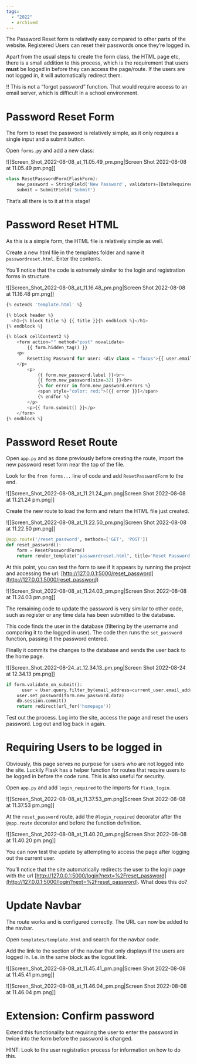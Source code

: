 ```yaml
---
tags:
  - "2022"
  - archived
---
```


The Password Reset form is relatively easy compared to other parts of the website. Registered Users can reset their passwords once they’re logged in. 

Apart from the usual steps to create the form class, the HTML page etc, there is a small addition to this process, which is the requirement that users **must** be logged in before they can access the page/route. If the users are not logged in, it will automatically redirect them.

<aside>
‼️ This is not a “forgot password” function. That would require access to an email server, which is difficult in a school environment.

</aside>

# Password Reset Form

The form to reset the password is relatively simple, as it only requires a single input and a submit button.

Open `forms.py` and add a new class:

![[Screen_Shot_2022-08-08_at_11.05.49_pm.png|Screen Shot 2022-08-08 at 11.05.49 pm.png]]

```python
class ResetPasswordForm(FlaskForm):
	new_password = StringField('New Password', validators=[DataRequired()])
	submit = SubmitField('Submit')
```

That’s all there is to it at this stage!

# Password Reset HTML

As this is a simple form, the HTML file is relatively simple as well.

Create a new html file in the templates folder and name it `passwordreset.html`. Enter the contents.

You’ll notice that the code is extremely similar to the login and registration forms in structure. 

![[Screen_Shot_2022-08-08_at_11.16.48_pm.png|Screen Shot 2022-08-08 at 11.16.48 pm.png]]

```python
{% extends 'template.html' %}

{% block header %}
  <h1>{% block title %} {{ title }}{% endblock %}</h1>
{% endblock %}

{% block cellContent2 %}
	<form action="" method="post" novalidate>
		{{ form.hidden_tag() }}
	<p>
		Resetting Password for user: <div class = "focus">{{ user.email_address }}</div>
	</p>
		<p>
			{{ form.new_password.label }}<br>
			{{ form.new_password(size=32) }}<br>
			{% for error in form.new_password.errors %}
			<span style="color: red;">[{{ error }}]</span>
			{% endfor %}
		</p>
		<p>{{ form.submit() }}</p>
	</form>
{% endblock %}
```

# Password Reset Route

Open `app.py` and as done previously before creating the route, import the new password reset form near the top of the file.

Look for the `from forms...` line of code and add `ResetPasswordForm` to the end.

![[Screen_Shot_2022-08-08_at_11.21.24_pm.png|Screen Shot 2022-08-08 at 11.21.24 pm.png]]

Create the new route to load the form and return the HTML file just created.

![[Screen_Shot_2022-08-08_at_11.22.50_pm.png|Screen Shot 2022-08-08 at 11.22.50 pm.png]]

```python
@app.route('/reset_password', methods=['GET', 'POST'])
def reset_password():
	form = ResetPasswordForm()
	return render_template("passwordreset.html", title='Reset Password', form=form, user=current_user)
```

At this point, you can test the form to see if it appears by running the project and accessing the url: [http://127.0.0.1:5000/reset_password](http://127.0.0.1:5000/reset_password)

![[Screen_Shot_2022-08-08_at_11.24.03_pm.png|Screen Shot 2022-08-08 at 11.24.03 pm.png]]

The remaining code to update the password is very similar to other code, such as register or any time data has been submitted to the database.

This code finds the user in the database (filtering by the username and comparing it to the logged in user). The code then runs the `set_password` function, passing it the password entered. 

Finally it commits the changes to the database and sends the user back to the home page.

![[Screen_Shot_2022-08-24_at_12.34.13_pm.png|Screen Shot 2022-08-24 at 12.34.13 pm.png]]

```python
if form.validate_on_submit():
	  user = User.query.filter_by(email_address=current_user.email_address).first()
	user.set_password(form.new_password.data)
	db.session.commit()
	return redirect(url_for('homepage'))
```

Test out the process. Log into the site, access the page and reset the users password. Log out and log back in again.

# Requiring Users to be logged in

Obviously, this page serves no purpose for users who are not logged into the site. Luckily Flask has a helper function for routes that require users to be logged in before the code runs. This is also useful for security.

Open `app.py` and add `login_required` to the imports for `flask_login`.

![[Screen_Shot_2022-08-08_at_11.37.53_pm.png|Screen Shot 2022-08-08 at 11.37.53 pm.png]]

At the `reset_password` route, add the `@login_required` decorator after the `@app.route` decorator and before the function definition.

![[Screen_Shot_2022-08-08_at_11.40.20_pm.png|Screen Shot 2022-08-08 at 11.40.20 pm.png]]

You can now test the update by attempting to access the page after logging out the current user.

You’ll notice that the site automatically redirects the user to the login page with the url [http://127.0.0.1:5000/login?next=%2Freset_password](http://127.0.0.1:5000/login?next=%2Freset_password). What does this do?

# Update Navbar

The route works and is configured correctly. The URL can now be added to the navbar.

Open `templates/template.html` and search for the navbar code. 

Add the link to the section of the navbar that only displays if the users are logged in. I.e. in the same block as the logout link.

![[Screen_Shot_2022-08-08_at_11.45.41_pm.png|Screen Shot 2022-08-08 at 11.45.41 pm.png]]

![[Screen_Shot_2022-08-08_at_11.46.04_pm.png|Screen Shot 2022-08-08 at 11.46.04 pm.png]]

# Extension: Confirm password

Extend this functionality but requiring the user to enter the password in twice into the form before the password is changed. 

HINT: Look to the user registration process for information on how to do this.
